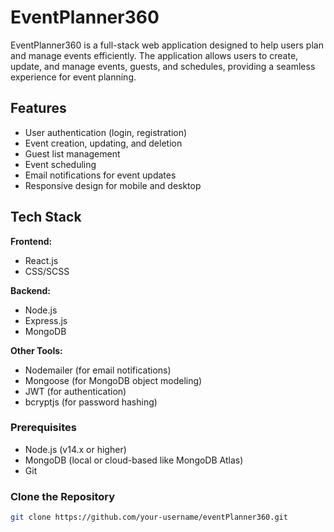 # EventPlanner360

EventPlanner360 is a full-stack web application designed to help users plan and manage events efficiently. The application allows users to create, update, and manage events, guests, and schedules, providing a seamless experience for event planning.

## Features

- User authentication (login, registration)
- Event creation, updating, and deletion
- Guest list management
- Event scheduling
- Email notifications for event updates
- Responsive design for mobile and desktop

## Tech Stack

**Frontend:**
- React.js
- CSS/SCSS

**Backend:**
- Node.js
- Express.js
- MongoDB

**Other Tools:**
- Nodemailer (for email notifications)
- Mongoose (for MongoDB object modeling)
- JWT (for authentication)
- bcryptjs (for password hashing)


### Prerequisites

- Node.js (v14.x or higher)
- MongoDB (local or cloud-based like MongoDB Atlas)
- Git

### Clone the Repository

```bash
git clone https://github.com/your-username/eventPlanner360.git
